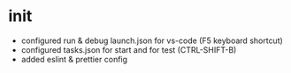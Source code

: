 # init

- configured run & debug launch.json for vs-code (F5 keyboard shortcut)
- configured tasks.json for start and for test (CTRL-SHIFT-B)
- added eslint & prettier config
